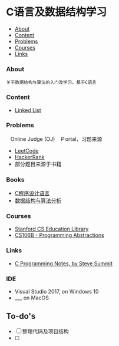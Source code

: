 C语言及数据结构学习
=======

   - [About](#about)
   - [Content](#content)
   - [Problems](#problems)
   - [Courses](#courses)
   - [Links](#links)

### About
    关于数据结构与算法的入门及学习，基于C语言

### Content
- [Linked List](LinkedList/readme.md)


### Problems
    Online Judge (OJ)　Ｐortal，习题来源
- [LeetCode](https://leetcode.com/)
- [HackerRank](https://www.hackerrank.com/)
- 部分题目来源于书籍


### Books

 - [C程序设计语言](https://book.douban.com/subject/1139336/)
 - [数据结构与算法分析](https://www.douban.com/link2/?url=https%3A%2F%2Fbook.douban.com%2Fsubject%2F1139426%2F&query=%E6%95%B0%E6%8D%AE%E7%BB%93%E6%9E%84&cat_id=1001&type=search&pos=1)


### Courses

- [Stanford CS Education Library](http://cslibrary.stanford.edu/ ) 
- [CS106B - Programming Abstractions](https://see.stanford.edu/Course/CS106B/163)


### Links

- [C Programming Notes, by Steve Summit](http://www.eskimo.com/~scs/cclass/notes/top.html)


### IDE

  - Visual Studio 2017, on Windows 10  
  - ___ on MacOS
  
  
## To-do's
- [ ] 整理代码及项目结构
- [ ] 
